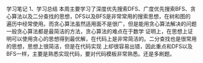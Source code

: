 学习笔记
1、学习总结
    本周主要学习了深度优先搜索DFS、广度优先搜索BFS、贪心算法以及二分查找的思想，DFS以及BFS是非常常用的搜索思想，在树和图的
遍历中经常使用。而贪心算法虽然适用面不是很广，但是能用贪心算法解决的问题一般贪心算法都是最简洁的方法，贪心算法的难点在于数学
证明上，在思想上证明可以使用贪心的思想得到最优解，在代码上是非常简洁的。二分查找也是很常用的思想，思想上很简洁，但是在代码实现
上却很容易出错，因此重点和DFS以及BFS一样，主要是熟悉实现代码，要对代码模板非常熟悉。还是多刷题。